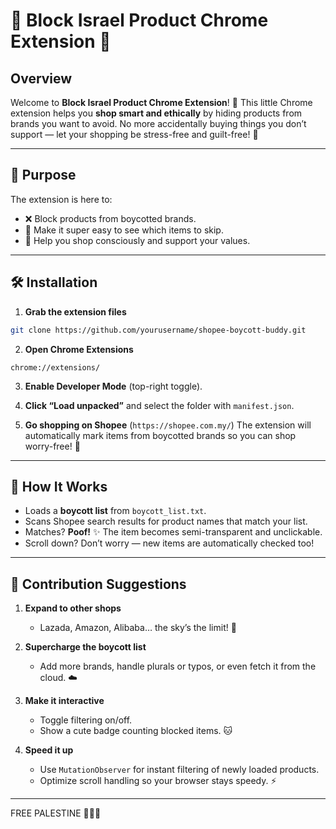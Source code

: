# 🛒 Block Israel Product Chrome Extension 🍉

## Overview

Welcome to **Block Israel Product Chrome Extension**! 🎉
This little Chrome extension helps you **shop smart and ethically** by hiding products from brands you want to avoid. No more accidentally buying things you don’t support — let your shopping be stress-free and guilt-free! 💖

---

## 🌟 Purpose

The extension is here to:

* ❌ Block products from boycotted brands.
* 👀 Make it super easy to see which items to skip.
* 🌱 Help you shop consciously and support your values.

---

## 🛠 Installation

1. **Grab the extension files**

```bash
git clone https://github.com/yourusername/shopee-boycott-buddy.git
```

2. **Open Chrome Extensions**

```
chrome://extensions/
```

3. **Enable Developer Mode** (top-right toggle).

4. **Click “Load unpacked”** and select the folder with `manifest.json`.

5. **Go shopping on Shopee** (`https://shopee.com.my/`)
   The extension will automatically mark items from boycotted brands so you can shop worry-free! 🎈

---

## 🐾 How It Works

* Loads a **boycott list** from `boycott_list.txt`.
* Scans Shopee search results for product names that match your list.
* Matches? **Poof!** ✨ The item becomes semi-transparent and unclickable.
* Scroll down? Don’t worry — new items are automatically checked too!

---

## 💌 Contribution Suggestions

1. **Expand to other shops**

   * Lazada, Amazon, Alibaba… the sky’s the limit! 🚀

2. **Supercharge the boycott list**

   * Add more brands, handle plurals or typos, or even fetch it from the cloud. ☁️

3. **Make it interactive**

   * Toggle filtering on/off.
   * Show a cute badge counting blocked items. 🐱

4. **Speed it up**

   * Use `MutationObserver` for instant filtering of newly loaded products.
   * Optimize scroll handling so your browser stays speedy. ⚡

---
FREE PALESTINE 🍉🍉🍉
